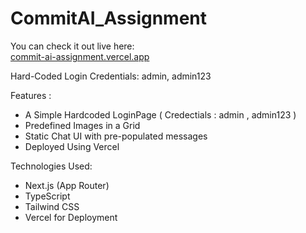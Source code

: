 # CommitAI_Assignment


You can check it out live here:  
[commit-ai-assignment.vercel.app](https://commit-ai-assignment.vercel.app)

Hard-Coded Login Credentials:
admin, admin123

Features :
- A Simple Hardcoded LoginPage ( Credectials : admin , admin123 )
- Predefined Images in a Grid
- Static Chat UI with pre-populated messages
- Deployed Using Vercel


Technologies Used:
- Next.js (App Router)
- TypeScript
- Tailwind CSS
- Vercel for Deployment
